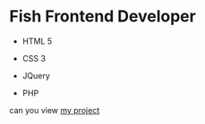 # Fish Frontend Developer
- HTML 5
* CSS 3
+ JQuery
- PHP

can you view [my project](https://artem-konovalov.github.io/fish//)
